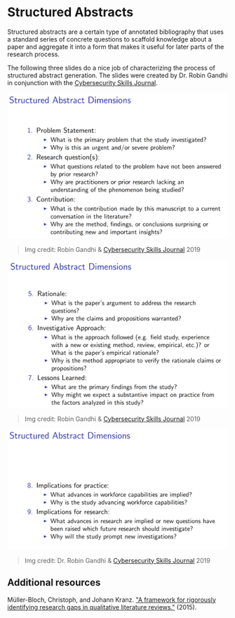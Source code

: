 # Structured Abstracts
Structured abstracts are a certain type of annotated bibliography that uses a standard series of concrete questions to scaffold knowledge about a paper and aggregate it into a form that makes it useful for later parts of the research process.

The following three slides do a nice job of characterizing the process of structured abstract generation. The slides were created by Dr. Robin Gandhi in conjunction with the [Cybersecurity Skills Journal](https://www.csj.nationalcyberwatch.org/).

![structured abstracts](../modules/research-process/abstract1.png)
> Img credit: Robin Gandhi & [Cybersecurity Skills Journal](https://www.csj.nationalcyberwatch.org/) 2019

![structured abstracts](../modules/research-process/abstract2.png)
> Img credit: Robin Gandhi & [Cybersecurity Skills Journal](https://www.csj.nationalcyberwatch.org/) 2019

![structured abstracts](../modules/research-process/abstract3.png)
> Img credit: Dr. Robin Gandhi & [Cybersecurity Skills Journal](https://www.csj.nationalcyberwatch.org/) 2019

## Additional resources
Müller-Bloch, Christoph, and Johann Kranz. ["A framework for rigorously identifying research gaps in qualitative literature reviews."](https://pdfs.semanticscholar.org/7359/6c4957deab7c7a3fd1d4261994e47be1508c.pdf?_ga=2.222366163.95809279.1579792521-1621840368.1579792521) (2015).
